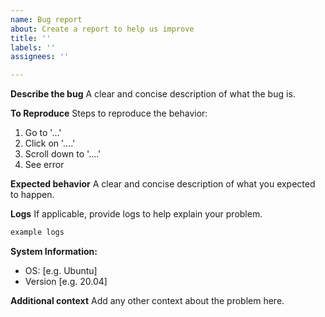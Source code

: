 ```yaml
---
name: Bug report
about: Create a report to help us improve
title: ''
labels: ''
assignees: ''

---
```


**Describe the bug**
A clear and concise description of what the bug is.

**To Reproduce**
Steps to reproduce the behavior:
1. Go to '...'
2. Click on '....'
3. Scroll down to '....'
4. See error

**Expected behavior**
A clear and concise description of what you expected to happen.

**Logs**
If applicable, provide logs to help explain your problem.
```bash
example logs
```

**System Information:**
 - OS: [e.g. Ubuntu]
 - Version [e.g. 20.04]

**Additional context**
Add any other context about the problem here.
